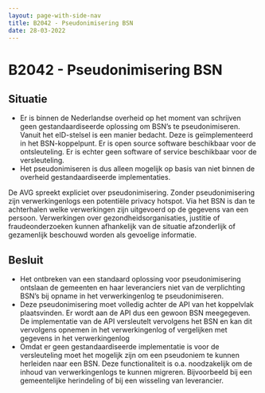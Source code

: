 ```yaml
---
layout: page-with-side-nav
title: B2042 - Pseudonimisering BSN
date: 28-03-2022
---
```


# B2042 - Pseudonimisering BSN

## Situatie
-	Er is binnen de Nederlandse overheid op het moment van schrijven geen gestandaardiseerde oplossing om BSN’s te pseudonimiseren. Vanuit het eID-stelsel is een manier bedacht. Deze is geïmplementeerd in het BSN-koppelpunt. Er is open source software beschikbaar voor de ontsleuteling. Er is echter geen software of service beschikbaar voor de versleuteling. 
-	Het pseudonimiseren is dus alleen mogelijk op basis van niet binnen de overheid gestandaardiseerde implementaties.

De AVG spreekt expliciet over pseudonimisering. Zonder pseudonimisering zijn verwerkingenlogs een potentiële privacy hotspot. Via het BSN is dan te achterhalen welke verwerkingen zijn uitgevoerd op de gegevens van een persoon. Verwerkingen over gezondheidsorganisaties, justitie of fraudeonderzoeken kunnen afhankelijk van de situatie afzonderlijk of gezamenlijk beschouwd worden als gevoelige informatie.

## Besluit
-	Het ontbreken van een standaard oplossing voor pseudonimisering ontslaan de gemeenten en haar leveranciers niet van de verplichting BSN’s bij opname in het verwerkingenlog te pseudonimiseren. 
-	Deze pseudonimisering moet volledig achter de API van het koppelvlak plaatsvinden. Er wordt aan de API dus een gewoon BSN meegegeven. De implementatie van de API versleutelt vervolgens het BSN en kan dit vervolgens opnemen in het verwerkingenlog of vergelijken met gegevens in het verwerkingenlog
-	Omdat er geen gestandaardiseerde implementatie is voor de versleuteling moet het mogelijk zijn om een pseudoniem te kunnen herleiden naar een BSN. Deze functionaliteit is o.a. noodzakelijk om de inhoud van verwerkingenlogs te kunnen migreren. Bijvoorbeeld bij een gemeentelijke herindeling of bij een wisseling van leverancier.
